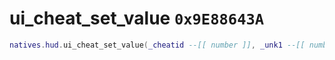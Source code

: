 # ui_cheat_set_value `0x9E88643A`

```lua
natives.hud.ui_cheat_set_value(_cheatid --[[ number ]], _unk1 --[[ number ]])
```